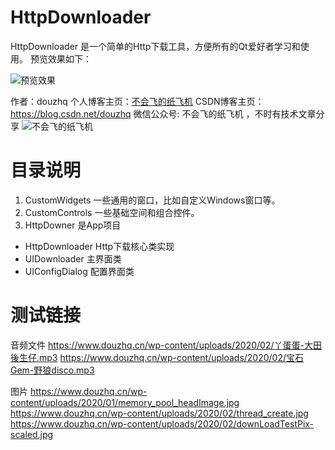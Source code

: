 # HttpDownloader
HttpDownloader 是一个简单的Http下载工具，方便所有的Qt爱好者学习和使用。
预览效果如下：

![预览效果](http://www.douzhq.cn/wp-content/uploads/2020/02/httpDoawnLoader_pic.png)

作者：douzhq
个人博客主页：[不会飞的纸飞机](http://www.douzhq.cn)
CSDN博客主页：https://blog.csdn.net/douzhq
微信公众号: 不会飞的纸飞机 ，不时有技术文章分享
![不会飞的纸飞机](http://www.douzhq.cn/wp-content/uploads/2020/02/微信公众号.jpg)


# 目录说明

1. CustomWidgets 一些通用的窗口，比如自定义Windows窗口等。
2. CustomControls 一些基础空间和组合控件。
3. HttpDowner 是App项目
- HttpDownloader Http下载核心类实现
- UIDownloader 主界面类
- UIConfigDialog 配置界面类


# 测试链接

音频文件
https://www.douzhq.cn/wp-content/uploads/2020/02/丫蛋蛋-大田後生仔.mp3
https://www.douzhq.cn/wp-content/uploads/2020/02/宝石Gem-野狼disco.mp3

图片
https://www.douzhq.cn/wp-content/uploads/2020/01/memory_pool_headImage.jpg
https://www.douzhq.cn/wp-content/uploads/2020/02/thread_create.jpg
https://www.douzhq.cn/wp-content/uploads/2020/02/downLoadTestPix-scaled.jpg

